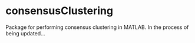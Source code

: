 # consensusClustering
Package for performing consensus clustering in MATLAB. In the process of being updated...
